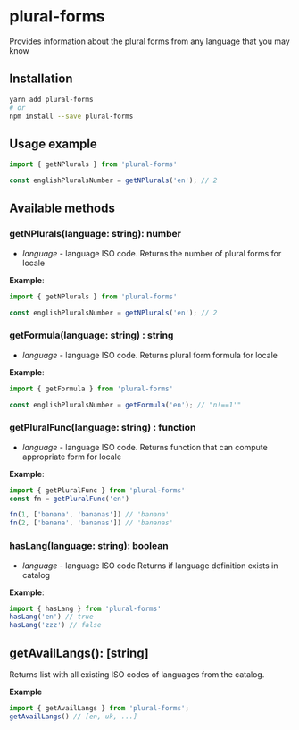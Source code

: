 # plural-forms
Provides information about the plural forms from any language that you may know

## Installation

```bash
yarn add plural-forms
# or
npm install --save plural-forms
```

## Usage example
```js
import { getNPlurals } from 'plural-forms'

const englishPluralsNumber = getNPlurals('en'); // 2 
```

## Available methods

### getNPlurals(language: string): number
* *language* - language ISO code.
Returns the number of plural forms for locale

**Example**:

```js
import { getNPlurals } from 'plural-forms'

const englishPluralsNumber = getNPlurals('en'); // 2 
```

### getFormula(language: string) : string
* *language* - language ISO code.
Returns plural form formula for locale

**Example**:

```js
import { getFormula } from 'plural-forms'

const englishPluralsNumber = getFormula('en'); // "n!==1'"
```

### getPluralFunc(language: string) : function
* *language* - language ISO code.
Returns function that can compute appropriate form for locale

**Example**:

```js
import { getPluralFunc } from 'plural-forms'
const fn = getPluralFunc('en')

fn(1, ['banana', 'bananas']) // 'banana'
fn(2, ['banana', 'bananas']) // 'bananas'
```

### hasLang(language: string): boolean
* *language* - language ISO code
Returns if language definition exists in catalog

**Example**:

```js
import { hasLang } from 'plural-forms'
hasLang('en') // true
hasLang('zzz') // false
```

## getAvailLangs(): [string]
Returns list with all existing ISO codes of languages from the catalog.

**Example**

```js
import { getAvailLangs } from 'plural-forms';
getAvailLangs() // [en, uk, ...]
```
